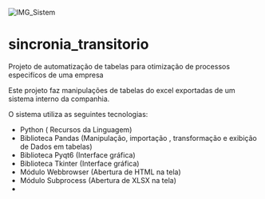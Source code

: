 ![IMG_Sistem](https://user-images.githubusercontent.com/123049506/228610246-ba672f6f-7327-47a0-be00-33e4d6ccd263.png)
# sincronia_transitorio
Projeto de automatização de tabelas para otimização de processos especifícos de uma empresa

Este projeto faz manipulações de tabelas do excel exportadas de um sistema interno da companhia.

O sistema utiliza as seguintes tecnologias:
- Python ( Recursos da Linguagem)
- Biblioteca Pandas (Manipulação, importação , transformação e exibição de Dados em tabelas)
- Biblioteca Pyqt6 (Interface gráfica)
- Biblioteca Tkinter (Interface gráfica)
- Módulo Webbrowser (Abertura de HTML na tela)
- Módulo Subprocess (Abertura de XLSX na tela)
- 
